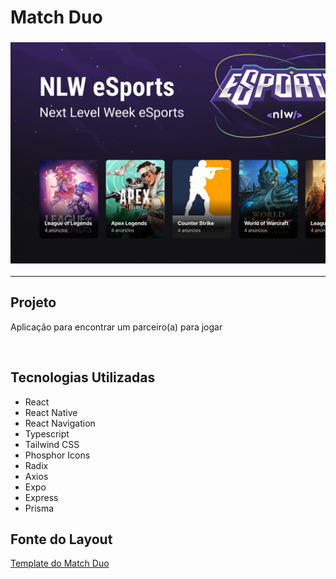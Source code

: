 # Match Duo
<h3 align = "center">
    <img src="./readmeImages/coverImage.png">
</h3>

---

## Projeto

<p>Aplicação para encontrar um parceiro(a) para jogar</p>
<br>



## Tecnologias Utilizadas 

<ul>
  <li>React</li>
  <li>React Native</li>
  <li>React Navigation</li>
  <li>Typescript</li>
  <li>Tailwind CSS</li>
  <li>Phosphor Icons</li>
  <li>Radix</li>
  <li>Axios</li>
  <li>Expo</li>
  <li>Express</li>
  <li>Prisma</li>
 </ul>
 
## Fonte do Layout
 [Template do Match Duo](https://www.figma.com/community/file/1150897317533332617)
